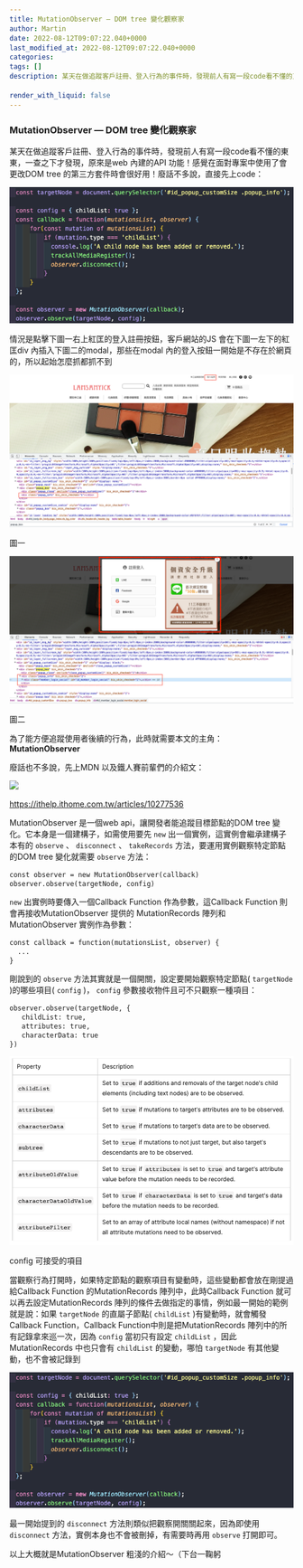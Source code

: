 ```yaml
---
title: MutationObserver — DOM tree 變化觀察家
author: Martin
date: 2022-08-12T09:07:22.040+0000
last_modified_at: 2022-08-12T09:07:22.040+0000
categories: 
tags: []
description: 某天在做追蹤客戶註冊、登入行為的事件時，發現前人有寫一段code看不懂的東東，一查之下才發現，原來是web 內建的API 功能！感覺在面對專案中使用了會更改DOM tree 的第三方套件時會很好用！廢話不多說，直接先上code：

render_with_liquid: false
---
```


### MutationObserver — DOM tree 變化觀察家

某天在做追蹤客戶註冊、登入行為的事件時，發現前人有寫一段code看不懂的東東，一查之下才發現，原來是web 內建的API 功能！感覺在面對專案中使用了會更改DOM tree 的第三方套件時會很好用！廢話不多說，直接先上code：


![](/assets/5eeead13fa60/1*C7Q_JHzGZO3B-KX76F8_zg.png)


情況是點擊下圖一右上紅匡的登入註冊按鈕，客戶網站的JS 會在下圖一左下的紅匡div 內插入下圖二的modal，那些在modal 內的登入按鈕一開始是不存在於網頁的，所以起始怎麼抓都抓不到


![圖一](/assets/5eeead13fa60/1*GDFFkeFpwRrZS01UoRKWcA.png)

圖一


![圖二](/assets/5eeead13fa60/1*paMLSd21zZ1-ux16Xv7fkQ.png)

圖二

為了能方便追蹤使用者後續的行為，此時就需要本文的主角： **MutationObserver**

廢話也不多說，先上MDN 以及鐵人賽前輩們的介紹文：


[![](https://developer.mozilla.org/mdn-social-share.cd6c4a5a.png)](https://developer.mozilla.org/zh-TW/docs/Web/API/MutationObserver)


[https://ithelp\.ithome\.com\.tw/articles/10277536](https://ithelp.ithome.com.tw/articles/10277536)

MutationObserver 是一個web api，讓開發者能追蹤目標節點的DOM tree 變化。它本身是一個建構子，如需使用要先 `new` 出一個實例，這實例會繼承建構子本有的 `observe` 、 `disconnect` 、 `takeRecords` 方法，要運用實例觀察特定節點的DOM tree 變化就需要 `observe` 方法：
```
const observer = new MutationObserver(callback)
observer.observe(targetNode, config)
```

`new` 出實例時要傳入一個Callback Function 作為參數，這Callback Function 則會再接收MutationObserver 提供的 MutationRecords 陣列和 MutationObserver 實例作為參數：
```
const callback = function(mutationsList, observer) {
  ...
}
```

剛說到的 `observe` 方法其實就是一個開關，設定要開始觀察特定節點\( `targetNode` \)的哪些項目\( `config` \)， `config` 參數接收物件且可不只觀察一種項目：
```
observer.observe(targetNode, {
   childList: true,
   attributes: true,
   characterData: true
})
```


![config 可接受的項目](/assets/5eeead13fa60/1*qe4LmjQ-5PUzT7_AzyazvA.png)

config 可接受的項目

當觀察行為打開時，如果特定節點的觀察項目有變動時，這些變動都會放在剛提過給Callback Function 的MutationRecords 陣列中，此時Callback Function 就可以再去設定MutationRecords 陣列的條件去做指定的事情，例如最一開始的範例就是說：如果 `targetNode` 的直屬子節點\( `childList` \)有變動時，就會觸發Callback Function，Callback Function中則是把MutationRecords 陣列中的所有記錄拿來巡一次，因為 `config` 當初只有設定 `childList` ，因此MutationRecords 中也只會有 `childList` 的變動，哪怕 `targetNode` 有其他變動，也不會被記錄到


![](/assets/5eeead13fa60/1*C7Q_JHzGZO3B-KX76F8_zg.png)


最一開始提到的 `disconnect` 方法則類似把觀察開關關起來，因為即使用 `disconnect` 方法，實例本身也不會被刪掉，有需要時再用 `observe` 打開即可。

以上大概就是MutationObserver 粗淺的介紹～（下台一鞠躬




